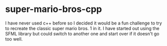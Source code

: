 # super-mario-bros-cpp
I have never used c++ before so I decided it would be a fun challenge to try to recreate the classic super mario bros. 1 in it. I have started out using the SFML library but could switch to another one and start over if it doesn't go too well.
